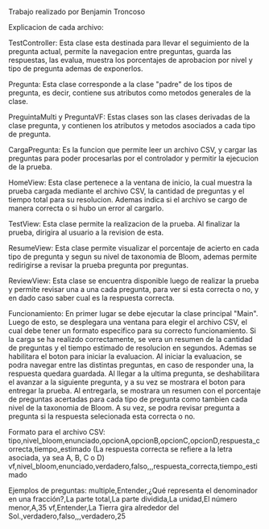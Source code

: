 Trabajo realizado por Benjamin Troncoso

Explicacion de cada archivo:

TestController:
Esta clase esta destinada para llevar el seguimiento de la pregunta actual, permite la navegacion entre preguntas, guarda las respuestas, las evalua, muestra los porcentajes de aprobacion por nivel y tipo de pregunta ademas de exponerlos.

Pregunta:
Esta clase corresponde a la clase "padre" de los tipos de pregunta, es decir, contiene sus atributos como metodos generales de la clase.

PreguintaMulti y PreguntaVF:
Estas clases son las clases derivadas de la clase pregunta, y contienen los atributos y metodos asociados a cada tipo de pregunta.

CargaPregunta:
Es la funcion que permite leer un archivo CSV, y cargar las preguntas para poder procesarlas por el controlador y permitir la ejecucion de la prueba.

HomeView:
Esta clase pertenece a la ventana de inicio, la cual muestra la prueba cargada mediante el archivo CSV, la cantidad de preguntas y el tiempo total para su resolucion. Ademas indica si el archivo se cargo de manera correcta o si hubo un error al cargarlo.

TestView:
Esta clase permite la realizacion de la prueba. Al finalizar la prueba, dirigira al usuario a la revision de esta.

ResumeView:
Esta clase permite visualizar el porcentaje de acierto en cada tipo de pregunta y segun su nivel de taxonomia de Bloom, ademas permite redirigirse a revisar la prueba pregunta por preguntas.

ReviewView:
Esta clase se encuentra disponible luego de realizar la prueba y permite revisar una a una cada pregunta, para ver si esta correcta o no, y en dado caso saber cual es la respuesta correcta.

Funcionamiento:
En primer lugar se debe ejecutar la clase principal "Main".
Luego de esto, se desplegara una ventana para elegir el archivo CSV, el cual debe tener un formato especifico para su correcto funcionamiento.
Si la carga se ha realizdo correctamente, se vera un resumen de la cantidad de preguntas y el tiempo estimado de resolucion en segundos. Ademas se habilitara el boton para iniciar la evaluacion.
Al iniciar la evaluacion, se podra navegar entre las distintas preguntas, en caso de responder una, la respuesta quedara guardada.
Al llegar a la ultima pregunta, se deshabilitara el avanzar a la siguiente pregunta, y a su vez se mostrara el boton para entregar la prueba.
Al entregarla, se mostrara un resumen con el porcentaje de preguntas acertadas para cada tipo de pregunta como tambien cada nivel de la taxonomia de Bloom.
A su vez, se podra revisar pregunta a pregunta si la respuesta selecionada esta correcta o no.

Formato para el archivo CSV:
tipo,nivel_bloom,enunciado,opcionA,opcionB,opcionC,opcionD,respuesta_correcta,tiempo_estimado (La respuesta correcta se refiere a la letra asociada, ya sea A, B, C o D)
vf,nivel_bloom,enunciado,verdadero,falso,,,respuesta_correcta,tiempo_estimado

Ejemplos de preguntas:
multiple,Entender,¿Qué representa el denominador en una fracción?,La parte total,La parte dividida,La unidad,El número menor,A,35
vf,Entender,La Tierra gira alrededor del Sol.,verdadero,falso,,,verdadero,25
